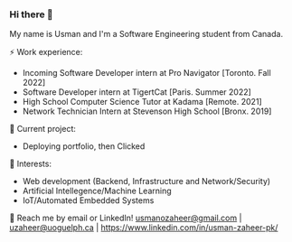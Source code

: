 ### Hi there 👋

My name is Usman and I'm a Software Engineering student from Canada.

⚡ Work experience: <br>
- Incoming Software Developer intern at Pro Navigator [Toronto. Fall 2022]
- Software Developer intern at TigertCat [Paris. Summer 2022]
- High School Computer Science Tutor at Kadama [Remote. 2021]
- Network Technician Intern at Stevenson High School [Bronx. 2019]

🔭 Current project: 
- Deploying portfolio, then Clicked 

🌱 Interests:
- Web development (Backend, Infrastructure and Network/Security)
- Artificial Intellegence/Machine Learning
- IoT/Automated Embedded Systems

💬 Reach me by email or LinkedIn! usmanozaheer@gmail.com | uzaheer@uoguelph.ca | https://www.linkedin.com/in/usman-zaheer-pk/
